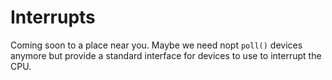 Interrupts
==========

Coming soon to a place near you. Maybe we need nopt `poll()` devices anymore but provide a standard interface for devices to use to interrupt the CPU.